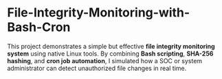 # File-Integrity-Monitoring-with-Bash-Cron
This project demonstrates a simple but effective **file integrity monitoring system** using native Linux tools.   By combining **Bash scripting**, **SHA-256 hashing**, and **cron job automation**, I simulated how a SOC or system administrator can detect unauthorized file changes in real time.
